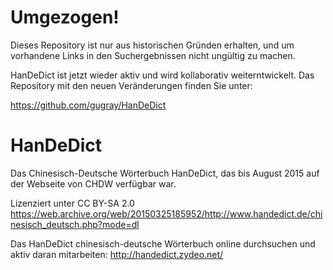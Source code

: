 # Umgezogen!

Dieses Repository ist nur aus historischen Gründen erhalten, und um vorhandene Links in den Suchergebnissen
nicht ungültig zu machen.

HanDeDict ist jetzt wieder aktiv und wird kollaborativ weiterntwickelt. Das Repository mit den neuen Veränderungen
finden Sie unter:

https://github.com/gugray/HanDeDict

# HanDeDict
Das Chinesisch-Deutsche Wörterbuch HanDeDict, das bis August 2015 auf der Webseite von CHDW verfügbar war.

Lizenziert unter CC BY-SA 2.0
https://web.archive.org/web/20150325185952/http://www.handedict.de/chinesisch_deutsch.php?mode=dl

Das HanDeDict chinesisch-deutsche Wörterbuch online durchsuchen und aktiv daran mitarbeiten:
http://handedict.zydeo.net/
